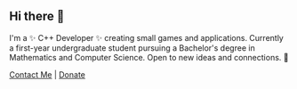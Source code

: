 ## Hi there 👋
I'm a ✨ C++ Developer ✨ creating small games and applications. Currently a first-year undergraduate student pursuing a Bachelor's degree in Mathematics and Computer Science. Open to new ideas and connections. 🦊

[Contact Me](https://github.com/Kirkezz/Kirkezz/blob/main/CONTACTME.md) | [Donate](https://github.com/Kirkezz/Kirkezz/blob/main/DONATEME.md)
